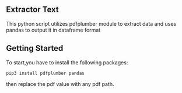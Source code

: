 ## Extractor Text
This python script utilizes pdfplumber module to extract data and
uses pandas to output it in dataframe format


## Getting Started
To start,you have to install the following packages:

    pip3 install pdfplumber pandas



then replace the pdf value with any pdf path.